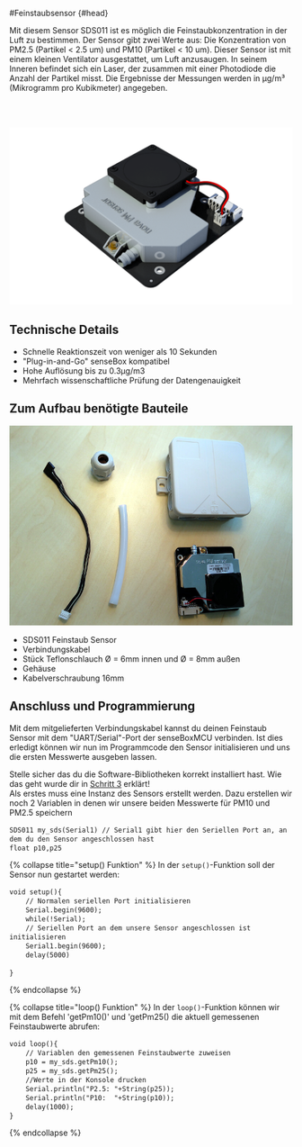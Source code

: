 #Feinstaubsensor {#head}
<div class="description">

Mit diesem Sensor SDS011 ist es möglich die Feinstaubkonzentration in der Luft zu bestimmen. Der Sensor gibt zwei Werte aus: Die Konzentration von PM2.5 (Partikel < 2.5 um) und PM10 (Partikel < 10 um). Dieser Sensor ist mit einem kleinen Ventilator ausgestattet, um Luft anzusaugen. In seinem Inneren befindet sich ein Laser, der zusammen mit einer Photodiode die Anzahl der Partikel misst. Die Ergebnisse der Messungen werden in µg/m³ (Mikrogramm pro Kubikmeter) angegeben.
</div>

<div class="line">
    <br>
    <br>
</div>

![Feinstaubsensor für PM10 und PM2.5](../../pictures/feinstaub_top.png)

## Technische Details
* Schnelle Reaktionszeit von weniger als 10 Sekunden
* "Plug-in-and-Go" senseBox kompatibel
* Hohe Auflösung bis zu 0.3µg/m3
* Mehrfach wissenschaftliche Prüfung der Datengenauigkeit

## Zum Aufbau benötigte Bauteile 
![Benötigte (mitgelieferte) Bauteile](../../pictures/feinstaub_parts.png)

   * SDS011 Feinstaub Sensor
   * Verbindungskabel
   * Stück Teflonschlauch Ø = 6mm innen und Ø = 8mm außen
   * Gehäuse
   * Kabelverschraubung 16mm

## Anschluss und Programmierung

Mit dem mitgelieferten Verbindungskabel kannst du deinen Feinstaub Sensor mit dem "UART/Serial"-Port der senseBoxMCU verbinden. 
Ist dies erledigt können wir nun im Programmcode den Sensor initialisieren und uns die ersten Messwerte ausgeben lassen.
<div class="box_warning">
    <i class="fa fa-info fa-fw" aria-hidden="true" style="color: #42acf3;"></i>
    Stelle sicher das du die Software-Bibliotheken korrekt installiert hast. Wie das geht wurde dir in <a href ="/../../uebersichtlibraries-hinzufuegen.html">Schritt 3</a> erklärt!
</div>
Als erstes muss eine Instanz des Sensors erstellt werden. Dazu erstellen wir noch 2 Variablen in denen wir unsere beiden Messwerte
für PM10 und PM2.5 speichern

```arduino 
SDS011 my_sds(Serial1) // Serial1 gibt hier den Seriellen Port an, an dem du den Sensor angeschlossen hast
float p10,p25
```
{% collapse title="setup() Funktion" %}
In der `setup()`-Funktion soll der Sensor nun gestartet werden: 

```arduino
void setup(){
    // Normalen seriellen Port initialisieren 
    Serial.begin(9600);
    while(!Serial);
    // Seriellen Port an dem unsere Sensor angeschlossen ist initialisieren
    Serial1.begin(9600);
    delay(5000)

}
```

{% endcollapse %}

{% collapse title="loop() Funktion" %}
In der `loop()`-Funktion können wir mit dem Befehl 'getPm10()' und 'getPm25() die aktuell gemessenen Feinstaubwerte abrufen:

```arduino
void loop(){
    // Variablen den gemessenen Feinstaubwerte zuweisen
    p10 = my_sds.getPm10();
    p25 = my_sds.getPm25();
    //Werte in der Konsole drucken
    Serial.println("P2.5: "+String(p25));
    Serial.println("P10:  "+String(p10));
    delay(1000);
}
```
{% endcollapse %}

